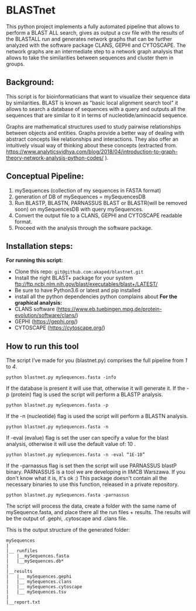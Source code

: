 # BLASTnet
This python project implements a fully automated pipeline that allows to perform a BLAST ALL search, gives as output a csv file with the results of the BLASTALL run and generates network graphs that can be further analyzed with the software package CLANS, GEPHI and CYTOSCAPE.
The network graphs are an intermediate step to a network graph analysis that allows to take the similarities between sequences and cluster them in groups.

## Background:
This script is for bioinformaticians that want to visualize their sequence data by similarities.
BLAST is known as "basic local alignment search tool" it allows to search a database of sequences with a query and outputs all the sequences that are similar to it in terms of nucleotide/aminoacid sequence.

Graphs are mathematical structures used to study pairwise relationships between objects and entities.
Graphs provide a better way of dealing with abstract concepts like relationships and interactions. They also offer an intuitively visual way of thinking about these concepts (extracted from. https://www.analyticsvidhya.com/blog/2018/04/introduction-to-graph-theory-network-analysis-python-codes/ ).

## Conceptual Pipeline:
1. mySequences (collection of my sequences in FASTA format)
2. generation of DB of mySequences = mySequencesDB
3. Run BLASTP, BLASTN, PARNASSUS BLAST or BLASTR(will be removed soon) on mySequencesDB with query mySequences.
4. Convert the output file to a CLANS, GEPHI and CYTOSCAPE readable format.
5. Proceed with the analysis through the software package.


## Installation steps:
**For running this script:**
* Clone this repo: `git@github.com:akaped/blastnet.git`
* Install the right BLAST+ package for your system
  ftp://ftp.ncbi.nlm.nih.gov/blast/executables/blast+/LATEST/
* Be sure to have Python3.6 or latest and pip installed
* install all the python dependencies python complains about
**For the graphical analysis:**
* CLANS software (https://www.eb.tuebingen.mpg.de/protein-evolution/software/clans/)
* GEPHI (https://gephi.org/)
* CYTOSCAPE (https://cytoscape.org/)

## How to run this tool
The script I’ve made for you (blastnet.py) comprises the full pipeline from *1* to *4*.


`python blastnet.py mySequences.fasta -info`

If the database is present it will use that, otherwise it will generate it.
If the -p (protein) flag is used the script will perform a BLASTP analysis.


`python blastnet.py mySequences.fasta -p`

If the -n (nucleotide) flag is used the script will perform a BLASTN analysis.

`python blastnet.py mySequences.fasta -n`

If -eval (evalue) flag is set the user can specify a value for the blast analysis, otherwise it will use the default value of: 10 .

`python blastnet.py mySequences.fasta -n -eval “1E-10”`

If the -parnassus flag is set then the script will use PARNASSUS blastP binary.
PARNASSUS is a tool we are developing in IIMCB Warszawa.
If you don't know what it is, it's ok :)
This package doesn't contain all the necessary binaries to use this function, released in a private repository.

`python blastnet.py mySequences.fasta -parnassus`


The script will process the data, create a folder with the same name of mySequence.fasta, and place there all the run files + results. The results will be the output of  .gephi, .cytoscape and .clans file.

This is the output structure of the generated folder:
```
mySequences
|  
|__ runfiles
|   |__mySequences.fasta
|   |__mySequences.db*
|
|__results
|   |__ mySequences.gephi
|   |__ mySequences.clans
|   |__ mySequences.cytoscape
|   |__ mySequences.tsv
|
|__report.txt
```
